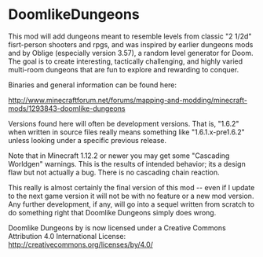 # DoomlikeDungeons

This mod will add dungeons meant to resemble levels from classic "2 1/2d" fisrt-person shooters and rpgs, and was inspired by earlier dungeons mods and by Oblige (especially version 3.57), a random level generator for Doom. The goal is to create interesting, tactically challenging, and highly varied multi-room dungeons that are fun to explore and rewarding to conquer.

Binaries and general information can be found here:

http://www.minecraftforum.net/forums/mapping-and-modding/minecraft-mods/1293843-doomlike-dungeons

Versions found here will often be development versions.  That is, "1.6.2" when written in source files really means something like "1.6.1.x-pre1.6.2" unless looking under a specific previous release.

Note that in Minecraft 1.12.2 or newer you may get some "Cascading Worldgen" warnings.  This is the results of intended behavior; its a design flaw but not actually a bug.  There is no cascading chain reaction.


This really is almost certainly the final version of this mod -- even if I update to the next game version it will not be with no feature or a new mod version.  Any further development, if any, will go into a sequel written from scratch to do something right that Doomlike Dungeons simply does wrong.

Doomlike Dungeons by is now licensed under a Creative Commons Attribution 4.0 International License: http://creativecommons.org/licenses/by/4.0/
